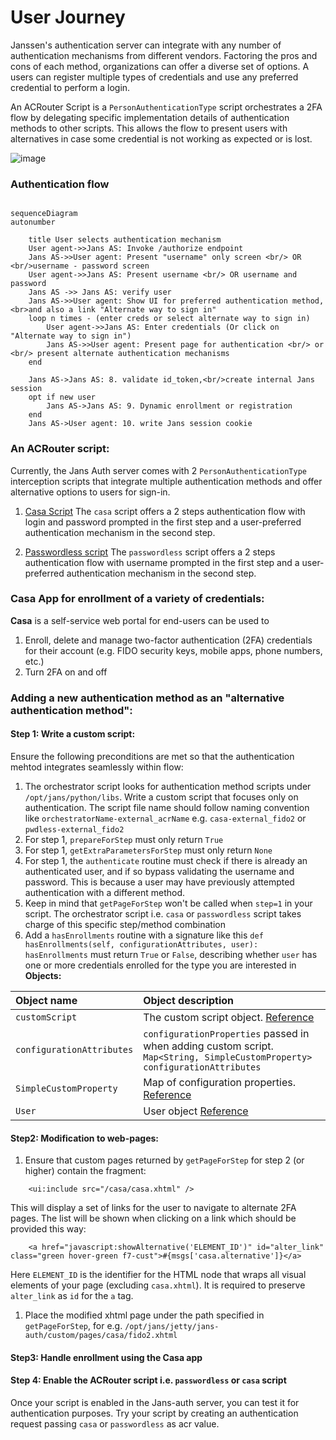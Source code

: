 # User Journey

Janssen's authentication server can integrate with any number of authentication mechanisms from different vendors. Factoring the pros and cons of each method, organizations can offer a diverse set of options. A users can register multiple types of credentials and use any preferred credential to perform a login.

An ACRouter Script is a `PersonAuthenticationType` script orchestrates a 2FA flow by delegating specific implementation details of authentication methods to other scripts. This allows the flow to present users with alternatives in case some credential is not working as expected or is lost.

![image](https://user-images.githubusercontent.com/12072533/210232644-5fa4526a-2804-4b5f-85fe-1a01895a7238.png)

### Authentication flow
```mermaid

sequenceDiagram
autonumber

    title User selects authentication mechanism
    User agent->>Jans AS: Invoke /authorize endpoint
    Jans AS->>User agent: Present "username" only screen <br/> OR <br/>username - password screen
    User agent->>Jans AS: Present username <br/> OR username and  password
    Jans AS ->> Jans AS: verify user
    Jans AS->>User agent: Show UI for preferred authentication method, <br>and also a link "Alternate way to sign in"
    loop n times - (enter creds or select alternate way to sign in)
        User agent->>Jans AS: Enter credentials (Or click on "Alternate way to sign in")
        Jans AS->>User agent: Present page for authentication <br/> or <br/> present alternate authentication mechanisms
    end

    Jans AS->Jans AS: 8. validate id_token,<br/>create internal Jans session
    opt if new user
        Jans AS->Jans AS: 9. Dynamic enrollment or registration
    end
    Jans AS->User agent: 10. write Jans session cookie
```

### **An ACRouter script**: 
Currently, the Jans Auth server comes with 2 `PersonAuthenticationType` interception scripts that integrate multiple authentication methods and offer alternative options to users for sign-in. 

1. [Casa Script](https://github.com/GluuFederation/flex/blob/main/casa/extras/README.md)
The `casa` script offers a 2 steps authentication flow with login and password prompted in the first step and a user-preferred authentication mechanism in the second step.

2. [Passwordless script]()
The `passwordless` script offers a 2 steps authentication flow with username prompted in the first step and a user-preferred authentication mechanism in the second step.

### Casa App for enrollment of a variety of credentials:
**Casa** is a self-service web portal for end-users can be used to 
1. Enroll, delete and manage two-factor authentication (2FA) credentials for their account (e.g. FIDO security keys, mobile apps, phone numbers, etc.)
1. Turn 2FA on and off

### Adding a new authentication method as an "alternative authentication method":

#### Step 1: Write a custom script:
Ensure the following preconditions are met so that the authentication mehtod integrates seamlessly within flow:
1. The orchestrator script looks for authentication method scripts under `/opt/jans/python/libs`.  Write a custom script that focuses only on authentication. The script file name should follow naming convention like `orchestratorName-external_acrName` e.g. `casa-external_fido2` or `pwdless-external_fido2`
1. For step 1, `prepareForStep` must only return `True`  
1. For step 1, `getExtraParametersForStep` must only return `None`  
1. For step 1, the `authenticate` routine must check if there is already an authenticated user, and if so bypass validating the username and password. This is because a user may have previously attempted authentication with a different method.
1. Keep in mind that `getPageForStep` won't be called when `step=1` in your script. The orchestrator script i.e. `casa` or `passwordless` script takes charge of this specific step/method combination  
1. Add a `hasEnrollments` routine with a signature like this
  `def hasEnrollments(self, configurationAttributes, user):`  
 `hasEnrollments` must return `True` or `False`, describing whether `user` has one or more credentials enrolled for the type you are interested in  
**Objects:**

| Object name | Object description |
|:-----|:------|
|`customScript`| The custom script object. [Reference](https://github.com/JanssenProject/jans/blob/main/jans-core/script/src/main/java/io/jans/model/custom/script/model/CustomScript.java) |
|`configurationAttributes`| `configurationProperties` passed in when adding custom script. `Map<String, SimpleCustomProperty> configurationAttributes` |
|`SimpleCustomProperty`| Map of configuration properties. [Reference](https://github.com/JanssenProject/jans/blob/main/jans-core/util/src/main/java/io/jans/model/SimpleCustomProperty.java) |
|`User`|User object [Reference](https://github.com/JanssenProject/jans/blob/main/jans-auth-server/common/src/main/java/io/jans/as/common/model/common/User.java)|
 

#### Step2: Modification to web-pages:
1. Ensure that custom pages returned by `getPageForStep` for step 2 (or higher) contain the fragment:
```
    <ui:include src="/casa/casa.xhtml" />
```
This will display a set of links for the user to navigate to alternate 2FA pages. The list will be shown when clicking on a link which should be provided this way:
```
    <a href="javascript:showAlternative('ELEMENT_ID')" id="alter_link" class="green hover-green f7-cust">#{msgs['casa.alternative']}</a>
```
Here `ELEMENT_ID` is the identifier for the HTML node that wraps all visual elements of your page (excluding `casa.xhtml`). It is required to preserve `alter_link` as `id` for the `a` tag.
1. Place the modified xhtml page under the path specified in `getPageForStep`, for e.g. `/opt/jans/jetty/jans-auth/custom/pages/casa/fido2.xhtml`

#### Step3: Handle enrollment using the Casa app

#### Step 4: Enable the ACRouter script i.e. `passwordless` or `casa` script
Once your script is enabled in the Jans-auth server, you can test it for authentication purposes. Try your script by creating an authentication request passing `casa` or `passwordless` as acr value.


